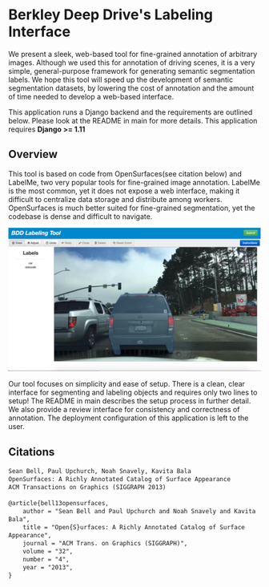 # Berkley Deep Drive's Labeling Interface

We present a sleek, web-based  tool for fine-grained annotation of arbitrary images.
Although we used this for annotation of driving scenes, it is a very simple, general-purpose
framework for generating semantic segmentation labels. We hope this tool will speed up the 
development of semantic segmentation datasets, by lowering the cost of annotation and the 
amount of time needed to develop a web-based interface.
 
This application runs a Django backend and the requirements are outlined below.
Please look at the README in main for more details. This application requires <b> Django >= 1.11 </b>

## Overview
This tool is based on code from OpenSurfaces(see citation below) and LabelMe, two very popular tools
for fine-grained image annotation. LabelMe is the most common, yet it does not expose a web interface,
making it difficult to centralize data storage and distribute among workers. OpenSurfaces is much better
suited for fine-grained segmentation, yet the codebase is dense and difficult to navigate.

<img src='platform.png'></img>

Our tool focuses on simplicity and ease of setup. There is a clean, clear interface for segmenting and labeling objects and requires only two lines to setup! The README in main describes the setup
process in further detail. We also provide  a review interface for consistency and correctness of annotation. The deployment configuration of this application is left to the user.

## Citations

	Sean Bell, Paul Upchurch, Noah Snavely, Kavita Bala
	OpenSurfaces: A Richly Annotated Catalog of Surface Appearance
	ACM Transactions on Graphics (SIGGRAPH 2013)
	
	@article{bell13opensurfaces,
		author = "Sean Bell and Paul Upchurch and Noah Snavely and Kavita Bala",
		title = "Open{S}urfaces: A Richly Annotated Catalog of Surface Appearance",
		journal = "ACM Trans. on Graphics (SIGGRAPH)",
		volume = "32",
		number = "4",
		year = "2013",
	}



